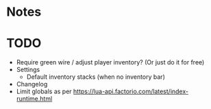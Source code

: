 # Notes

# TODO

- Require green wire / adjust player inventory? (Or just do it for free)
- Settings
    - Default inventory stacks (when no inventory bar)
- Changelog
- Limit globals as per https://lua-api.factorio.com/latest/index-runtime.html


